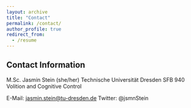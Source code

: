 ```yaml
---
layout: archive
title: "Contact"
permalink: /contact/
author_profile: true
redirect_from:
  - /resume
---
```


## Contact Information

M.Sc. Jasmin Stein (she/her)
Technische Universität Dresden
SFB 940 Volition and Cognitive Control

E-Mail: jasmin.stein@tu-dresden.de
Twitter: @jsmnStein
